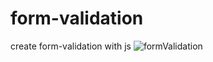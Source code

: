 # form-validation
create form-validation with js
![formValidation](https://user-images.githubusercontent.com/59051643/137079815-6fb98007-30e8-4590-b3f9-17b0f7c0cc72.PNG)
